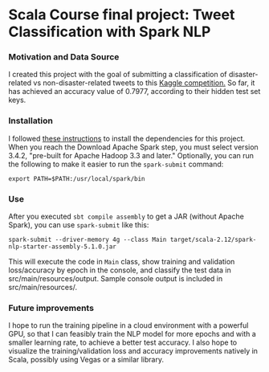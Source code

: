 # Scala Course final project: Tweet Classification with Spark NLP
 
### Motivation and Data Source
I created this project with the goal of submitting a classification of disaster-related vs non-disaster-related tweets to this [Kaggle competition.](https://www.kaggle.com/competitions/nlp-getting-started/data)
So far, it has achieved an accuracy value of 0.7977, according to their hidden test set keys.

### Installation
I followed [these instructions](https://www.tutorialspoint.com/apache_spark/apache_spark_installation.htm) to install the dependencies for this project. When you reach the Download Apache Spark step, you must select version 3.4.2, "pre-built for Apache Hadoop 3.3 and later." Optionally, you can run the following to make it easier to run the `spark-submit` command:
```shell
export PATH=$PATH:/usr/local/spark/bin
```

### Use
After you executed `sbt compile assembly` to get a JAR (without Apache Spark), you can use `spark-submit` like this:

```shell
spark-submit --driver-memory 4g --class Main target/scala-2.12/spark-nlp-starter-assembly-5.1.0.jar
```

This will execute the code in `Main` class, show training and validation loss/accuracy by epoch in the console, and classify the test data in src/main/resources/output. Sample console output is included in src/main/resources/. 

### Future improvements
I hope to run the training pipeline in a cloud environment with a powerful GPU, so that I can feasibly train the NLP model for more epochs and with a smaller learning rate, to achieve a better test accuracy. I also hope to visualize the training/validation loss and accuracy improvements natively in Scala, possibly using Vegas or a similar library. 